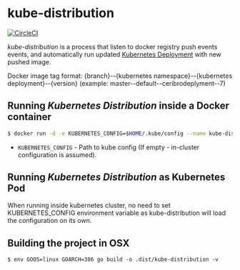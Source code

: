 # kube-distribution

[![CircleCI](https://circleci.com/gh/vayuadm/kube-distribution.svg?style=svg)](https://circleci.com/gh/vayuadm/kube-distribution)

_kube-distribution_ is a process that listen to docker registry push events events,
and automatically run updated [Kubernetes Deployment](https://kubernetes.io/docs/user-guide/deployments/) with new pushed image.

Docker image tag format: {branch}--{kubernetes namespace}--{kubernetes deployment}--{version}
(example: master--default--ceribrodeplyment--7)

## Running _Kubernetes Distribution_ inside a Docker container
```bash
$ docker run -d -e KUBERNETES_CONFIG=$HOME/.kube/config --name kube-distribution -p 5050:5050 vayuadm/kube-distribution
```
- `KUBERNETES_CONFIG` - Path to kube config (If empty - in-cluster configuration is assumed).

## Running _Kubernetes Distribution_ as Kubernetes Pod
When running inside kubernetes cluster, no need to set KUBERNETES_CONFIG environment variable as kube-distribution will load the configuration on its own.

## Building the project in OSX
```
$ env GOOS=linux GOARCH=386 go build -o .dist/kube-distribution -v
```
